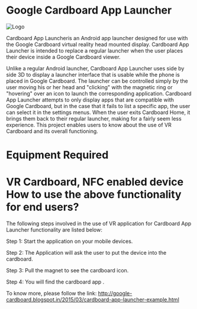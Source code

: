 Google Cardboard App Launcher
=============

![Logo](app/src/main/res/drawable-xxxhdpi/icon_fullres.png?raw=true "Cardboard Home")

 Cardboard App Launcheris an Android app launcher designed for use with the Google Cardboard virtual reality head mounted display. Cardboard App Launcher is intended to replace a regular launcher when the user places their device inside a Google Cardboard viewer.

Unlike a regular Android launcher, Cardboard App Launcher uses side by side 3D to display a launcher interface that is usable while the phone is placed in Google Cardboard. The launcher can be controlled simply by the user moving his or her head and "clicking" with the magnetic ring or "hovering" over an icon to launch the corresponding application. Cardboard App Launcher attempts to only display apps that are compatible with Google Cardboard, but in the case that it fails to list a specific app, the user can select it in the settings menus. When the user exits Cardboard Home, it brings them back to their regular launcher, making for a fairly seem less experience.
This project enables users to know about the use of VR Cardboard and its overall functioning. 

Equipment Required
=============
VR Cardboard, NFC enabled device
How to use the above functionality for end users?
=============
The following steps involved in the use of VR application for Cardboard App Launcher functionality are listed below:

Step 1: Start the application on your mobile devices.

Step 2: The Application will ask the user to put the device into the cardboard.

Step 3: Pull the magnet to see the cardboard icon.

Step 4: You will find the cardboard app .

To know more, please follow the link: http://google-cardboard.blogspot.in/2015/03/cardboard-app-launcher-example.html
